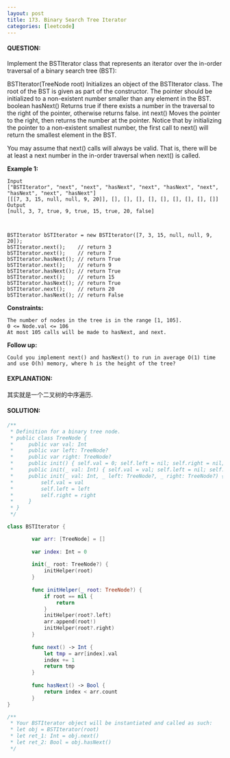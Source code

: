 ```yaml
---
layout: post
title: 173. Binary Search Tree Iterator
categories: [leetcode]
---
```

#### QUESTION:
Implement the BSTIterator class that represents an iterator over the in-order traversal of a binary search tree (BST):

BSTIterator(TreeNode root) Initializes an object of the BSTIterator class. The root of the BST is given as part of the constructor. The pointer should be initialized to a non-existent number smaller than any element in the BST.
boolean hasNext() Returns true if there exists a number in the traversal to the right of the pointer, otherwise returns false.
int next() Moves the pointer to the right, then returns the number at the pointer.
Notice that by initializing the pointer to a non-existent smallest number, the first call to next() will return the smallest element in the BST.

You may assume that next() calls will always be valid. That is, there will be at least a next number in the in-order traversal when next() is called.

 

__Example 1:__

```
Input
["BSTIterator", "next", "next", "hasNext", "next", "hasNext", "next", "hasNext", "next", "hasNext"]
[[[7, 3, 15, null, null, 9, 20]], [], [], [], [], [], [], [], [], []]
Output
[null, 3, 7, true, 9, true, 15, true, 20, false]



BSTIterator bSTIterator = new BSTIterator([7, 3, 15, null, null, 9, 20]);
bSTIterator.next();    // return 3
bSTIterator.next();    // return 7
bSTIterator.hasNext(); // return True
bSTIterator.next();    // return 9
bSTIterator.hasNext(); // return True
bSTIterator.next();    // return 15
bSTIterator.hasNext(); // return True
bSTIterator.next();    // return 20
bSTIterator.hasNext(); // return False
```
 

__Constraints:__
```
The number of nodes in the tree is in the range [1, 105].
0 <= Node.val <= 106
At most 105 calls will be made to hasNext, and next.
```
 

__Follow up:__
```
Could you implement next() and hasNext() to run in average O(1) time and use O(h) memory, where h is the height of the tree?
```
#### EXPLANATION:

其实就是一个二叉树的中序遍历.

#### SOLUTION:
```swift
/**
 * Definition for a binary tree node.
 * public class TreeNode {
 *     public var val: Int
 *     public var left: TreeNode?
 *     public var right: TreeNode?
 *     public init() { self.val = 0; self.left = nil; self.right = nil; }
 *     public init(_ val: Int) { self.val = val; self.left = nil; self.right = nil; }
 *     public init(_ val: Int, _ left: TreeNode?, _ right: TreeNode?) {
 *         self.val = val
 *         self.left = left
 *         self.right = right
 *     }
 * }
 */

class BSTIterator {

        var arr: [TreeNode] = []
        
        var index: Int = 0
        
        init(_ root: TreeNode?) {
            initHelper(root)
        }
        
        func initHelper(_ root: TreeNode?) {
            if root == nil {
                return
            }
            initHelper(root?.left)
            arr.append(root!)
            initHelper(root?.right)
        }
        
        func next() -> Int {
            let tmp = arr[index].val
            index += 1
            return tmp
        }
        
        func hasNext() -> Bool {
            return index < arr.count
        }
}

/**
 * Your BSTIterator object will be instantiated and called as such:
 * let obj = BSTIterator(root)
 * let ret_1: Int = obj.next()
 * let ret_2: Bool = obj.hasNext()
 */
```
